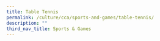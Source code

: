 ```yaml
---
title: Table Tennis
permalink: /culture/cca/sports-and-games/table-tennis/
description: ""
third_nav_title: Sports & Games
---
```

